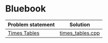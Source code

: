 # Bluebook

| Problem statement |       Solution       |
|:------------------|:--------------------:|
| [Times Tables][]  | [times_tables.cpp][] |

[Times Tables]: http://wcipeg.com/problems/desc/P118EX4

[times_tables.cpp]: times_tables.cpp
